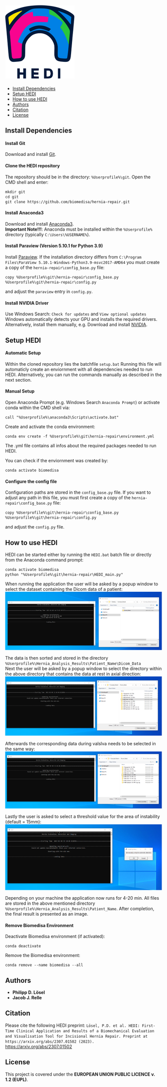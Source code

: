 <img src="res/hedi_logo.svg" alt="hedi" width="223" height="236"></img>
-----------
- [Install Dependencies](#install-dependencies)
- [Setup HEDI](#setup-hedi)
- [How to use HEDI](#how-to-use-hedi)
- [Authors](#authors)
- [Citation](#citation)
- [License](#license)
## __Install Dependencies__

#### __Install Git__
Download and install [Git](https://github.com/git-for-windows/git/releases/download/v2.45.1.windows.1/Git-2.45.1-64-bit.exe).

#### __Clone the HEDI repository__
The repository should be in the directory: `%Userprofile%\git`. Open the CMD shell and enter:
```
mkdir git
cd git
git clone https://github.com/biomedisa/hernia-repair.git
```

#### __Install Anaconda3__
Download and install [Anaconda3](https://repo.anaconda.com/archive/).  
**Important Note!!!**: Anaconda must be installed within the `%Userprofile%` directory (typically `C:\Users\%USERNAME%`).

#### __Install Paraview (Version 5.10.1 for Python 3.9)__
Install [Paraview](https://www.paraview.org/download/). If the installation directory differs from `C:\Program Files\ParaView 5.10.1-Windows-Python3.9-msvc2017-AMD64` you must create a copy of the `hernia-repair\config_base.py` file:
```
copy %Userprofile%\git\hernia-repair\config_base.py %Userprofile%\git\hernia-repair\config.py
```
and adjust the `paraview` entry in `config.py`.

#### __Install NVIDIA Driver__
Use Windows Search: `Check for updates` and `View optional updates`  
Windows automatically detects your GPU and installs the required drivers.  
Alternatively, install them manually, e.g. Download and install [NVIDIA](https://www.nvidia.com/Download/Find.aspx?lang=en-us).

## __Setup HEDI__

#### __Automatic Setup__
Within the cloned repository lies the batchfile `setup.bat`
Running this file will automaticly create an enviornment 
with all dependencies needed to run HEDI.
Alternatively, you can run the commands manually as described in the next section.

#### __Manual Setup__
Open Anaconda Prompt (e.g. Windows Search `Anaconda Prompt`)
or activate conda within the CMD shell via:
```
call "%Userprofile%\anaconda3\Scripts\activate.bat"
```
Create and activate the conda environment:
```
conda env create -f %Userprofile%\git\hernia-repair\environment.yml
```
The .yml file contains all infos about the required packages
needed to run HEDI.

You can check if the enviornment was created by:
```
conda activate biomedisa
```

#### __Configure the config file__
Configuration paths are stored in the `config_base.py` file. If you want to adjust any path in this file, you must first create a copy of the `hernia-repair\config_base.py` file:
```
copy %Userprofile%\git\hernia-repair\config_base.py %Userprofile%\git\hernia-repair\config.py
```
and adjust the `config.py` file.

## __How to use HEDI__
HEDI can be started either by running the `HEDI.bat` batch file or directly from the Anaconda command prompt:
```
conda activate biomedisa
python "%Userprofile%\git\hernia-repair\HEDI_main.py"
```
When running the application the user will be asked by a popup window to select the dataset containing the Dicom data of a patient:
![Alt Text](res/SelectDataset.png)

The data is then sorted and stored in the directory `%Userprofile%\Hernia_Analysis_Results\Patient_Name\Dicom_Data`  
Next the user will be asked by a popup window to select the directory within the above directory that contains the data at rest in axial direction:
![Alt Text](res/SelectRest.png)

Afterwards the corresponding data during valslva needs to be selected in the same way:
![Alt Text](res/SelectValsalva.png)

Lastly the user is asked to select a threshold value for the area of instability (default = 15mm):
![Alt Text](res/SelectThreshold.png)

Depending on your machine the application now runs for 4-20 min. All files are stored in the above mentioned directory `%Userprofile%\Hernia_Analysis_Results\Patient_Name`. After completion, the final result is presented as an image.

#### Remove Biomedisa Environment
Deactivate Biomedisa environment (if activated):
```
conda deactivate
```
Remove the Biomedisa environment:
```
conda remove --name biomedisa --all
```

## Authors
* **Philipp D. Lösel**
* **Jacob J. Relle**

## Citation
Please cite the following HEDI preprint:
`Lösel, P.D. et al. HEDI: First-Time Clinical Application and Results of a Biomechanical Evaluation and Visualisation Tool for Incisional Hernia Repair. Preprint at https://arxiv.org/abs/2307.01502 (2023).` https://arxiv.org/abs/2307.01502

## License
This project is covered under the **EUROPEAN UNION PUBLIC LICENCE v. 1.2 (EUPL)**.

